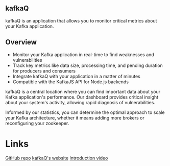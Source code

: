 ## kafkaQ

kafkaQ is an application that allows you to monitor critical metrics about your Kafka application.

## Overview

- Monitor your Kafka application in real-time to find weaknesses and vulnerabilities
- Track key metrics like data size, processing time, and pending duration for producers and consumers
- Integrate kafkaQ with your application in a matter of minutes
- Compatible with the KafkaJS API for Node.js backends

kafkaQ is a central location where you can find important data about your Kafka application's performance. Our dashboard provides critical insight about your system's activity, allowing rapid diagnosis of vulnerabilities.

Informed by our statistics, you can determine the optimal approach to scale your Kafka architecture, whether it means adding more brokers or reconfiguring your zookeeper.

# Links

[GitHub repo](https://www.google.com)
[kafkaQ's website](https://www.google.com)
[Introduction video](https://www.google.com)
